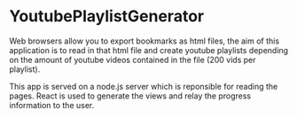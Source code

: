 # YoutubePlaylistGenerator

Web browsers allow you to export bookmarks as html files, the aim of this application is to read in that html
file and create youtube playlists depending on the amount of youtube videos contained in the file (200 vids per playlist).

This app is served on a node.js server which is reponsible for reading the pages.
React is used to generate the views and relay the progress information to the user.
